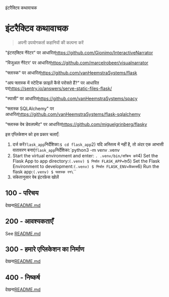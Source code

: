 इंटरैक्टिव कथावाचक

# इंटरैक्टिव कथावाचक

> अपनी उपयोगकर्ता कहानियों की कल्पना करें

"इंटरएक्टिव नैरेटर" पर आधारित<https://github.com/Gionimo/InteractiveNarrator>

"विजुअल नैरेटर' पर आधारित<https://github.com/marcelrobeer/visualnarrator>

"फ्लास्क" पर आधारित<https://github.com/vanHeemstraSystems/flask>

"आप फ्लास्क में स्टेटिक फ़ाइलें कैसे परोसते हैं?" पर आधारित पर<https://sentry.io/answers/serve-static-files-flask/>

"स्पासी" पर आधारित<https://github.com/vanHeemstraSystems/spacy>

"फ्लास्क SQLAlchemy" पर आधारित<https://github.com/vanHeemstraSystems/flask-sqlalchemy>

"फ्लास्क वेब डेवलपमेंट" पर आधारित<https://github.com/miguelgrinberg/flasky>

इस एप्लिकेशन को इस प्रकार चलाएँ:

1) दर्ज करें`flask_app`निर्देशिका:`$ cd flask_app`2) यदि अस्तित्व में नहीं है, तो अंदर एक आभासी वातावरण बनाएं`flask_app`निर्देशिका:`python3 -m venv .venv
3) Start the virtual environment and enter: `. .venv/bin/सक्रिय करें`4) Set the Flask App to app directory:`(.venv) $ निर्यात FLASK_APP=ऐप`5) Set the Flask Environment to development:`(.venv) $ निर्यात FLASK_ENV=विकास`6) Run the flask app:`(.venv) $ फ्लास्क रन\`\`\`
7) संकेतानुसार वेब इंटरफ़ेस खोलें

## 100 - परिचय

देखना[README.md](./100/README.md)

## 200 - आवश्यकताएँ

See [README.md](./200/README.md)

## 300 - हमारे एप्लिकेशन का निर्माण

देखना[README.md](./300/README.md)

## 400 - निष्कर्ष

देखना[README.md](./400/README.md)
